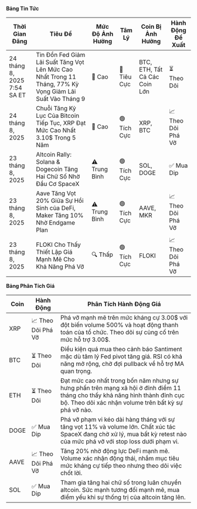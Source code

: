 **Bảng Tin Tức**

| Thời Gian Đăng | Tiêu Đề | Mức Độ Ảnh Hưởng | Tâm Lý | Coin Bị Ảnh Hưởng | Hành Động Đề Xuất |
|-----------------|-----------|---------|-----------|------------------|------------------|
| 24 tháng 8, 2025 7:54 SA ET | Tin Đồn Fed Giảm Lãi Suất Tăng Vọt Lên Mức Cao Nhất Trong 11 Tháng, 77% Kỳ Vọng Giảm Lãi Suất Vào Tháng 9 | 🚨 Cao | 🔴 Tiêu Cực | BTC, ETH, Tất Cả Các Coin Lớn | ⏳ Theo Dõi |
| 24 tháng 8, 2025 | Chuỗi Tăng Kỷ Lục Của Bitcoin Tiếp Tục, XRP Đạt Mức Cao Nhất 3.10$ Trong 5 Năm | 🚨 Cao | 🟢 Tích Cực | XRP, BTC | 📈 Theo Dõi Phá Vỡ |
| 23 tháng 8, 2025 | Altcoin Rally: Solana & Dogecoin Tăng Hai Chữ Số Nhờ Đầu Cơ SpaceX | ⚠️ Trung Bình | 🟢 Tích Cực | SOL, DOGE | ✅ Mua Dip |
| 23 tháng 8, 2025 | Aave Tăng Vọt 20% Giữa Sự Hồi Sinh của DeFi, Maker Tăng 10% Nhờ Endgame Plan | ⚠️ Trung Bình | 🟢 Tích Cực | AAVE, MKR | 📈 Theo Dõi Phá Vỡ |
| 23 tháng 8, 2025 | FLOKI Cho Thấy Thiết Lập Giá Mạnh Mẽ Cho Khả Năng Phá Vỡ | 🔍 Thấp | 🟢 Tích Cực | FLOKI | 📈 Theo Dõi Phá Vỡ |

**Bảng Phân Tích Giá**

| Coin | Hành Động | Phân Tích Hành Động Giá |
|------|--------|---------------------|
| XRP | 📈 Theo Dõi Phá Vỡ | Phá vỡ mạnh mẽ trên mức kháng cự 3.00$ với đột biến volume 500% và hoạt động thanh toán của tổ chức. Theo dõi sự củng cố trên mức hỗ trợ 3.00$. |
| BTC | ⏳ Theo Dõi | Điều kiện quá mua theo cảnh báo Santiment mặc dù tâm lý Fed pivot tăng giá. RSI có khả năng mở rộng, chờ đợi pullback về hỗ trợ MA quan trọng. |
| ETH | ⏳ Theo Dõi | Đạt mức cao nhất trong bốn năm nhưng sự hưng phấn trên mạng xã hội ở đỉnh điểm 11 tháng cho thấy khả năng hình thành đỉnh cục bộ. Theo dõi xác nhận volume trên bất kỳ sự phá vỡ nào. |
| DOGE | ✅ Mua Dip | Phá vỡ phạm vi kéo dài hàng tháng với sự tăng vọt 11% và volume lớn. Chất xúc tác SpaceX đang chờ xử lý, mua bất kỳ retest nào của mức phá vỡ với stop loss dưới phạm vi. |
| AAVE | 📈 Theo Dõi Phá Vỡ | Tăng 20% nhờ động lực DeFi mạnh mẽ. Volume xác nhận động thái, nhắm mục tiêu mức kháng cự tiếp theo nhưng theo dõi việc chốt lời. |
| SOL | ✅ Mua Dip | Tham gia tăng hai chữ số trong luân chuyển altcoin. Sức mạnh tương đối mạnh mẽ, mua điểm yếu khi sự thống trị của altcoin tăng lên.